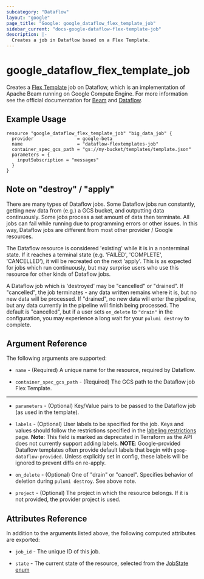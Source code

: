 ```yaml
---
subcategory: "Dataflow"
layout: "google"
page_title: "Google: google_dataflow_flex_template_job"
sidebar_current: "docs-google-dataflow-flex-template-job"
description: |-
  Creates a job in Dataflow based on a Flex Template.
---
```


# google\_dataflow\_flex\_template\_job

Creates a [Flex Template](https://cloud.google.com/dataflow/docs/guides/templates/using-flex-templates)
job on Dataflow, which is an implementation of Apache Beam running on Google
Compute Engine. For more information see the official documentation for [Beam](https://beam.apache.org)
and [Dataflow](https://cloud.google.com/dataflow/).

## Example Usage

```hcl
resource "google_dataflow_flex_template_job" "big_data_job" {
  provider                = google-beta
  name                    = "dataflow-flextemplates-job"
  container_spec_gcs_path = "gs://my-bucket/templates/template.json"
  parameters = {
    inputSubscription = "messages"
  }
}
```

## Note on "destroy" / "apply"
There are many types of Dataflow jobs.  Some Dataflow jobs run constantly,
getting new data from (e.g.) a GCS bucket, and outputting data continuously. 
Some jobs process a set amount of data then terminate. All jobs can fail while
running due to programming errors or other issues. In this way, Dataflow jobs
are different from most other provider / Google resources.

The Dataflow resource is considered 'existing' while it is in a nonterminal
state.  If it reaches a terminal state (e.g. 'FAILED', 'COMPLETE',
'CANCELLED'), it will be recreated on the next 'apply'.  This is as expected for 
jobs which run continuously, but may surprise users who use this resource for
other kinds of Dataflow jobs.

A Dataflow job which is 'destroyed' may be "cancelled" or "drained".  If
"cancelled", the job terminates - any data written remains where it is, but no
new data will be processed.  If "drained", no new data will enter the pipeline,
but any data currently in the pipeline will finish being processed.  The default
is "cancelled", but if a user sets `on_delete` to `"drain"` in the
configuration, you may experience a long wait for your `pulumi destroy` to
complete.

## Argument Reference

The following arguments are supported:

* `name` - (Required) A unique name for the resource, required by Dataflow.

* `container_spec_gcs_path` - (Required) The GCS path to the Dataflow job Flex
Template.

- - -

* `parameters` - (Optional) Key/Value pairs to be passed to the Dataflow job (as
used in the template).

* `labels` - (Optional) User labels to be specified for the job. Keys and values
should follow the restrictions specified in the [labeling restrictions](https://cloud.google.com/compute/docs/labeling-resources#restrictions)
page. **Note**: This field is marked as deprecated in Terraform as the API does not currently
support adding labels. 
**NOTE**: Google-provided Dataflow templates often provide default labels
that begin with `goog-dataflow-provided`. Unless explicitly set in config, these
labels will be ignored to prevent diffs on re-apply. 

* `on_delete` - (Optional) One of "drain" or "cancel". Specifies behavior of
deletion during `pulumi destroy`.  See above note.

* `project` - (Optional) The project in which the resource belongs. If it is not
provided, the provider project is used.

## Attributes Reference
In addition to the arguments listed above, the following computed attributes are exported:

* `job_id` - The unique ID of this job.

* `state` - The current state of the resource, selected from the [JobState enum](https://cloud.google.com/dataflow/docs/reference/rest/v1b3/projects.jobs#Job.JobState)
